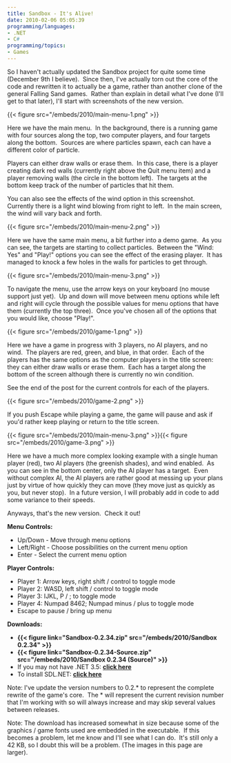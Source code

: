 ```yaml
---
title: Sandbox - It's Alive!
date: 2010-02-06 05:05:39
programming/languages:
- .NET
- C#
programming/topics:
- Games
---
```

So I haven't actually updated the Sandbox project for quite some time (December 9th I believe).  Since then, I've actually torn out the core of the code and rewritten it to actually be a game, rather than another clone of the general Falling Sand games.  Rather than explain in detail what I've done (I'll get to that later), I'll start with screenshots of the new version.

<!--more-->

{{< figure src="/embeds/2010/main-menu-1.png" >}}

Here we have the main menu.  In the background, there is a running game with four sources along the top, two computer players, and four targets along the bottom.  Sources are where particles spawn, each can have a different color of particle.

Players can either draw walls or erase them.  In this case, there is a player creating dark red walls (currently right above the Quit menu item) and a player removing walls (the circle in the bottom left).  The targets at the bottom keep track of the number of particles that hit them.

You can also see the effects of the wind option in this screenshot.  Currently there is a light wind blowing from right to left.  In the main screen, the wind will vary back and forth.

{{< figure src="/embeds/2010/main-menu-2.png" >}}

Here we have the same main menu, a bit further into a demo game.  As you can see, the targets are starting to collect particles.  Between the "Wind: Yes" and "Play!" options you can see the effect of the erasing player.  It has managed to knock a few holes in the walls for particles to get through.

{{< figure src="/embeds/2010/main-menu-3.png" >}}

To navigate the menu, use the arrow keys on your keyboard (no mouse support just yet).  Up and down will move between menu options while left and right will cycle through the possible values for menu options that have them (currently the top three).  Once you've chosen all of the options that you would like, choose "Play!".

{{< figure src="/embeds/2010/game-1.png" >}}

Here we have a game in progress with 3 players, no AI players, and no wind.  The players are red, green, and blue, in that order.  Each of the players has the same options as the computer players in the title screen: they can either draw walls or erase them.  Each has a target along the bottom of the screen although there is currently no win condition.

See the end of the post for the current controls for each of the players.

{{< figure src="/embeds/2010/game-2.png" >}}

If you push Escape while playing a game, the game will pause and ask if you'd rather keep playing or return to the title screen.

{{< figure src="/embeds/2010/main-menu-3.png" >}}{{< figure src="/embeds/2010/game-3.png" >}}

Here we have a much more complex looking example with a single human player (red), two AI players (the greenish shades), and wind enabled.  As you can see in the bottom center, only the AI player has a target.  Even without complex AI, the AI players are rather good at messing up your plans just by virtue of how quickly they can move (they move just as quickly as you, but never stop).  In a future version, I will probably add in code to add some variance to their speeds.

Anyways, that's the new version.  Check it out!

**Menu Controls:**

* Up/Down - Move through menu options
* Left/Right - Choose possibilities on the current menu option
* Enter - Select the current menu option

**Player Controls:**

* Player 1: Arrow keys, right shift / control to toggle mode
* Player 2: WASD, left shift / control to toggle mode
* Player 3: IJKL, P / ; to toggle mode
* Player 4: Numpad 8462; Numpad minus / plus to toggle mode
* Escape to pause / bring up menu

**Downloads:**

* **{{< figure link="Sandbox-0.2.34.zip" src="/embeds/2010/Sandbox 0.2.34" >}}**
* **{{< figure link="Sandbox-0.2.34-Source.zip" src="/embeds/2010/Sandbox 0.2.34 (Source)" >}}**
* If you may not have .NET 3.5: **[click here](http://www.asoft.be/downloads/netver2007.zip)**
* To install SDL.NET: **[click here](http://sourceforge.net/projects/cs-sdl/files/)**

Note: I've update the version numbers to 0.2.* to represent the complete rewrite of the game's core.  The * will represent the current revision number that I'm working with so will always increase and may skip several values between releases.

Note: The download has increased somewhat in size because some of the graphics / game fonts used are embedded in the executable.  If this becomes a problem, let me know and I'll see what I can do.  It's still only a 42 KB, so I doubt this will be a problem. (The images in this page are larger).